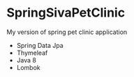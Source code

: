# SpringSivaPetClinic
My version of spring pet clinic application


- Spring Data Jpa
- Thymeleaf
- Java 8
- Lombok
